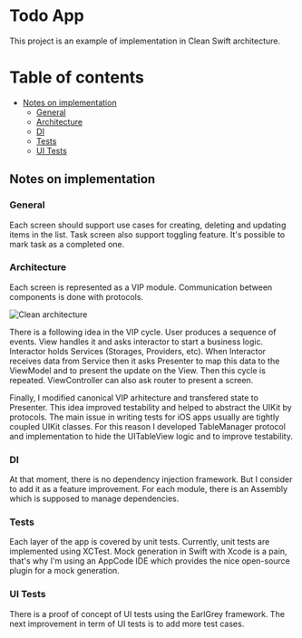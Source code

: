 # Todo App

This project is an example of implementation in Clean Swift architecture.

# Table of contents

* [Notes on implementation](#notes)
  * [General](#general)
  * [Architecture](#architecture)
  * [DI](#di)
  * [Tests](#tests)
  * [UI Tests](#uitests)

## Notes on implementation

### General

<a name="general"/>

Each screen should support use cases for creating, deleting and updating items in the list. 
Task screen also support toggling feature. It's possible to mark task as a completed one.

### Architecture

<a name="architecture"/>

Each screen is represented as a VIP module. Communication between components is done with protocols. 

![Clean architecture](https://cdn-images-1.medium.com/max/2000/1*QV4nxWPd_sbGhoWO-X7PfQ.png)

There is a following idea in the VIP cycle. User produces a sequence of events. View handles it and asks interactor to start a business logic. Interactor holds Services (Storages, Providers, etc). When Interactor receives data from Service then it asks Presenter to map this data to the ViewModel and to present the update on the View. Then this cycle is repeated. ViewController can also ask router to present a screen.

Finally, I modified canonical VIP arhitecture and transfered state to Presenter. This idea improved testability and helped to abstract the UIKit by protocols. The main issue in writing tests for iOS apps usually are tightly coupled UIKit classes. For this reason I developed TableManager protocol and implementation to hide the UITableView logic and to improve testability. 

### DI

<a name="di"/>

At that moment, there is no dependency injection framework. But I consider to add it as a feature improvement.
For each module, there is an Assembly which is supposed to manage dependencies.

### Tests

<a name="tests"/>

Each layer of the app is covered by unit tests. Currently, unit tests are implemented using XCTest.
Mock generation in Swift with Xcode is a pain, that's why I'm using an AppCode IDE which provides the nice open-source plugin for a mock generation.

### UI Tests

<a name="uitests"/>

There is a proof of concept of UI tests using the EarlGrey framework. 
The next improvement in term of UI tests is to add more test cases.
